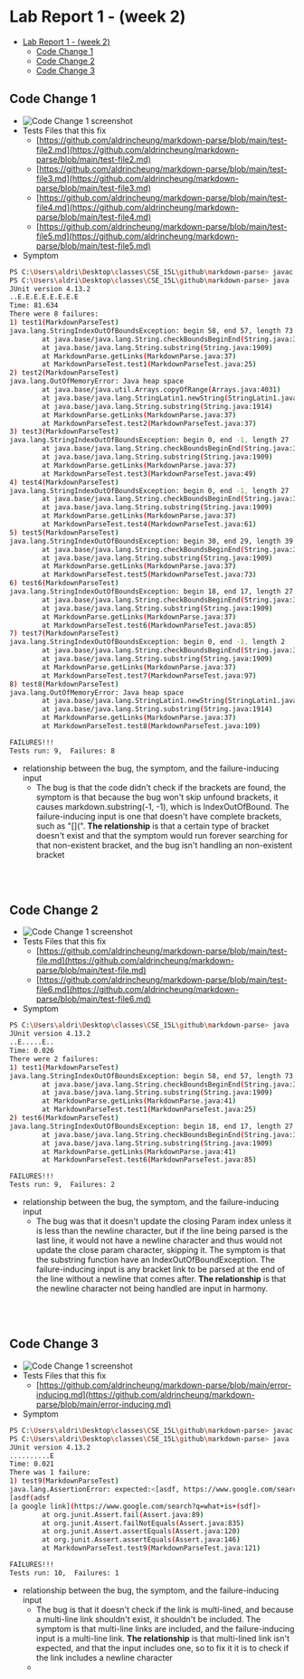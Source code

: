 # Lab Report 1 - (week 2)
- [Lab Report 1 - (week 2)](#lab-report-1---week-2)
  - [Code Change 1](#code-change-1)
  - [Code Change 2](#code-change-2)
  - [Code Change 3](#code-change-3)

## Code Change 1
- ![Code Change 1 screenshot](../assets/src/lab2/codeChangeDiff1.jpg)
- Tests Files that this fix
  - [https://github.com/aldrincheung/markdown-parse/blob/main/test-file2.md](https://github.com/aldrincheung/markdown-parse/blob/main/test-file2.md)
  - [https://github.com/aldrincheung/markdown-parse/blob/main/test-file3.md](https://github.com/aldrincheung/markdown-parse/blob/main/test-file3.md)
  - [https://github.com/aldrincheung/markdown-parse/blob/main/test-file4.md](https://github.com/aldrincheung/markdown-parse/blob/main/test-file4.md)
  - [https://github.com/aldrincheung/markdown-parse/blob/main/test-file5.md](https://github.com/aldrincheung/markdown-parse/blob/main/test-file5.md)
- Symptom

```bash
PS C:\Users\aldri\Desktop\classes\CSE_15L\github\markdown-parse> javac -cp ".;lib/junit-4.13.2.jar;lib/hamcrest-core-1.3.jar" MarkdownParseTest.java
PS C:\Users\aldri\Desktop\classes\CSE_15L\github\markdown-parse> java -cp ".;lib/junit-4.13.2.jar;lib/hamcrest-core-1.3.jar" org.junit.runner.JUnitCore MarkdownParseTest
JUnit version 4.13.2
..E.E.E.E.E.E.E.E
Time: 81.634
There were 8 failures:
1) test1(MarkdownParseTest)
java.lang.StringIndexOutOfBoundsException: begin 58, end 57, length 73
        at java.base/java.lang.String.checkBoundsBeginEnd(String.java:3720)
        at java.base/java.lang.String.substring(String.java:1909)
        at MarkdownParse.getLinks(MarkdownParse.java:37)
        at MarkdownParseTest.test1(MarkdownParseTest.java:25)
2) test2(MarkdownParseTest)
java.lang.OutOfMemoryError: Java heap space
        at java.base/java.util.Arrays.copyOfRange(Arrays.java:4031)
        at java.base/java.lang.StringLatin1.newString(StringLatin1.java:767)
        at java.base/java.lang.String.substring(String.java:1914)
        at MarkdownParse.getLinks(MarkdownParse.java:37)
        at MarkdownParseTest.test2(MarkdownParseTest.java:37)
3) test3(MarkdownParseTest)
java.lang.StringIndexOutOfBoundsException: begin 0, end -1, length 27
        at java.base/java.lang.String.checkBoundsBeginEnd(String.java:3720)
        at java.base/java.lang.String.substring(String.java:1909)
        at MarkdownParse.getLinks(MarkdownParse.java:37)
        at MarkdownParseTest.test3(MarkdownParseTest.java:49)
4) test4(MarkdownParseTest)
java.lang.StringIndexOutOfBoundsException: begin 0, end -1, length 27
        at java.base/java.lang.String.checkBoundsBeginEnd(String.java:3720)
        at java.base/java.lang.String.substring(String.java:1909)
        at MarkdownParse.getLinks(MarkdownParse.java:37)
        at MarkdownParseTest.test4(MarkdownParseTest.java:61)
5) test5(MarkdownParseTest)
java.lang.StringIndexOutOfBoundsException: begin 30, end 29, length 39
        at java.base/java.lang.String.checkBoundsBeginEnd(String.java:3720)
        at java.base/java.lang.String.substring(String.java:1909)
        at MarkdownParse.getLinks(MarkdownParse.java:37)
        at MarkdownParseTest.test5(MarkdownParseTest.java:73)
6) test6(MarkdownParseTest)
java.lang.StringIndexOutOfBoundsException: begin 18, end 17, length 27
        at java.base/java.lang.String.checkBoundsBeginEnd(String.java:3720)
        at java.base/java.lang.String.substring(String.java:1909)
        at MarkdownParse.getLinks(MarkdownParse.java:37)
        at MarkdownParseTest.test6(MarkdownParseTest.java:85)
7) test7(MarkdownParseTest)
java.lang.StringIndexOutOfBoundsException: begin 0, end -1, length 2
        at java.base/java.lang.String.checkBoundsBeginEnd(String.java:3720)
        at java.base/java.lang.String.substring(String.java:1909)
        at MarkdownParse.getLinks(MarkdownParse.java:37)
        at MarkdownParseTest.test7(MarkdownParseTest.java:97)
8) test8(MarkdownParseTest)
java.lang.OutOfMemoryError: Java heap space
        at java.base/java.lang.StringLatin1.newString(StringLatin1.java:767)
        at java.base/java.lang.String.substring(String.java:1914)
        at MarkdownParse.getLinks(MarkdownParse.java:37)
        at MarkdownParseTest.test8(MarkdownParseTest.java:109)

FAILURES!!!
Tests run: 9,  Failures: 8
```

- relationship between the bug, the symptom, and the failure-inducing input
  - The bug is that the code didn't check if the brackets are found, the symptom is that because the bug won't skip unfound brackets, it causes markdown.substring(-1, -1), which is IndexOutOfBound. The failure-inducing input is one that doesn't have complete brackets, such as "[](". **The relationship** is that a certain type of bracket doesn't exist and that the symptom would run forever searching for that non-existent bracket, and the bug isn't handling an non-existent bracket
    
<br/>
<br/>


## Code Change 2
- ![Code Change 1 screenshot](../assets/src/lab2/codeChangeDiff2.jpg)
- Tests Files that this fix
  - [https://github.com/aldrincheung/markdown-parse/blob/main/test-file.md](https://github.com/aldrincheung/markdown-parse/blob/main/test-file.md)
  - [https://github.com/aldrincheung/markdown-parse/blob/main/test-file6.md](https://github.com/aldrincheung/markdown-parse/blob/main/test-file6.md)
- Symptom

```bash
PS C:\Users\aldri\Desktop\classes\CSE_15L\github\markdown-parse> java -cp ".;lib/junit-4.13.2.jar;lib/hamcrest-core-1.3.jar" org.junit.runner.JUnitCore MarkdownParseTest 
JUnit version 4.13.2
..E.....E..
Time: 0.026
There were 2 failures:
1) test1(MarkdownParseTest)
java.lang.StringIndexOutOfBoundsException: begin 58, end 57, length 73
        at java.base/java.lang.String.checkBoundsBeginEnd(String.java:3720)
        at java.base/java.lang.String.substring(String.java:1909)
        at MarkdownParse.getLinks(MarkdownParse.java:41)
        at MarkdownParseTest.test1(MarkdownParseTest.java:25)
2) test6(MarkdownParseTest)
java.lang.StringIndexOutOfBoundsException: begin 18, end 17, length 27
        at java.base/java.lang.String.checkBoundsBeginEnd(String.java:3720)
        at java.base/java.lang.String.substring(String.java:1909)
        at MarkdownParse.getLinks(MarkdownParse.java:41)
        at MarkdownParseTest.test6(MarkdownParseTest.java:85)

FAILURES!!!
Tests run: 9,  Failures: 2
```

- relationship between the bug, the symptom, and the failure-inducing input
  - The bug was that it doesn't update the closing Param index unless it is less than the newline character, but if the line being parsed is the last line, it would not have a newline character and thus would not update the close param character, skipping it. The symptom is that the substring function have an IndexOutOfBoundException. The failure-inducing input is any bracket link to be parsed at the end of the line without a newline that comes after. **The relationship** is that the newline character not being handled are input in harmony.
  
<br/>
<br/>

## Code Change 3
- ![Code Change 1 screenshot](../assets/src/lab2/codeChangeDiff3.jpg)
- Tests Files that this fix
  - [https://github.com/aldrincheung/markdown-parse/blob/main/error-inducing.md](https://github.com/aldrincheung/markdown-parse/blob/main/error-inducing.md)
- Symptom

```bash
PS C:\Users\aldri\Desktop\classes\CSE_15L\github\markdown-parse> javac -cp ".;lib/junit-4.13.2.jar;lib/hamcrest-core-1.3.jar" MarkdownParseTest.java
PS C:\Users\aldri\Desktop\classes\CSE_15L\github\markdown-parse> java -cp ".;lib/junit-4.13.2.jar;lib/hamcrest-core-1.3.jar" org.junit.runner.JUnitCore MarkdownParseTest 
JUnit version 4.13.2
..........E
Time: 0.021
There was 1 failure:
1) test9(MarkdownParseTest)
java.lang.AssertionError: expected:<[asdf, https://www.google.com/search?q=what+is+(sdf)+asdf]> but was:<[asdf,
[asdf(adsf
[a google link](https://www.google.com/search?q=what+is+(sdf]>
        at org.junit.Assert.fail(Assert.java:89)
        at org.junit.Assert.failNotEquals(Assert.java:835)
        at org.junit.Assert.assertEquals(Assert.java:120)
        at org.junit.Assert.assertEquals(Assert.java:146)
        at MarkdownParseTest.test9(MarkdownParseTest.java:121)

FAILURES!!!
Tests run: 10,  Failures: 1
```

- relationship between the bug, the symptom, and the failure-inducing input
  - The bug is that it doesn't check if the link is multi-lined, and because a multi-line link shouldn't exist, it shouldn't be included. The symptom is that multi-line links are included, and the failure-inducing input is a multi-line link. **The relationship** is that multi-lined link isn't expected, and that the input includes one, so to fix it it is to check if the link includes a newline character
  - 